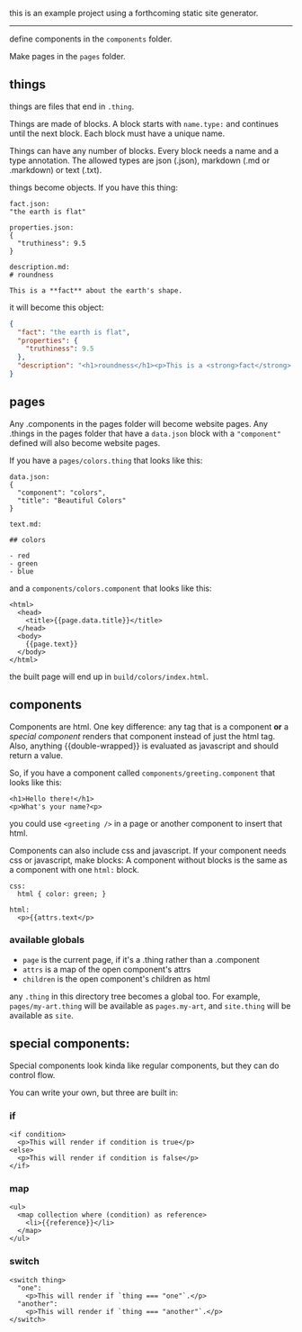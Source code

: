 this is an example project using a forthcoming static site generator.

* * * 

define components in the `components` folder.

Make pages in the `pages` folder.

## things

things are files that end in `.thing`.

Things are made of blocks. A block starts with `name.type:` and continues until the next block. Each block must have a unique name.

Things can have any number of blocks. Every block needs a name and a type annotation. The allowed types are json (.json), markdown (.md or .markdown) or text (.txt).

things become objects. If you have this thing:

```
fact.json:
"the earth is flat"

properties.json:
{
  "truthiness": 9.5
}

description.md:
# roundness

This is a **fact** about the earth's shape.
```

it will become this object:

```json
{
  "fact": "the earth is flat",
  "properties": {
    "truthiness": 9.5
  },
  "description": "<h1>roundness</h1><p>This is a <strong>fact</strong> about the earth's shape.</p>"
}
```

## pages

Any .components in the pages folder will become website pages. Any .things in the pages folder that have a `data.json` block with a `"component"` defined will also become website pages. 

If you have a `pages/colors.thing` that looks like this:

```
data.json:
{
  "component": "colors",
  "title": "Beautiful Colors"
}

text.md:

## colors

- red
- green
- blue
```

and a `components/colors.component` that looks like this:

```
<html>
  <head>
    <title>{{page.data.title}}</title>
  </head>
  <body>
    {{page.text}}
  </body>
</html>
```

the built page will end up in `build/colors/index.html`.

## components

Components are html. One key difference: any tag that is a component **or** a *special component* renders that component instead of just the html tag. Also, anything {{double-wrapped}} is evaluated as javascript and should return a value.

So, if you have a component called `components/greeting.component` that looks like this:

```
<h1>Hello there!</h1>
<p>What's your name?<p>
```

you could use `<greeting />` in a page or another component to insert that html.

Components can also include css and javascript. If your component needs css or javascript, make blocks: A component without blocks is the same as a component with one `html:` block.

```
css: 
  html { color: green; }

html:
  <p>{{attrs.text</p>
```

### available globals

- `page` is the current page, if it's a .thing rather than a .component
- `attrs` is a map of the open component's attrs
- `children` is the open component's children as html

any `.thing` in this directory tree becomes a global too. For example, `pages/my-art.thing` will be available as `pages.my-art`, and `site.thing` will be available as `site`.

## special components:

Special components look kinda like regular components, but they can do control flow. 

You can write your own, but three are built in:

### if

```
<if condition>
  <p>This will render if condition is true</p>
<else>
  <p>This will render if condition is false</p>
</if>
```

### map

```
<ul>
  <map collection where (condition) as reference>
    <li>{{reference}}</li>
  </map>
</ul>
```

### switch

```
<switch thing>
  "one":
    <p>This will render if `thing === "one"`.</p>
  "another":
    <p>This will render if `thing === "another"`.</p>
</switch>
```

